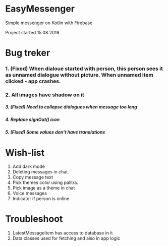 # EasyMessenger
Simple messenger on Kotlin with Firebase

Project started 15.08.2019

# Bug treker
### 1. (Fixed) When dialoue started with person, this person sees it as unnamed dialogue without picture. When unnamed item clicked - app crashes.
### 2. All images have shadow on it
##### 3. (Fixed) Need to collapse dialogues when message too long
##### 4. Replace signOut() icon
##### 5. (Fixed) Some values don't have translations

# Wish-list
1. Add dark mode
2. Deleting messages in chat.
3. Copy message text
4. Pick themes color using palitra.
5. Pick image as a theme in chat
6. Voice messages
7. Indicator if person is online

# Troubleshoot
1. LatestMessageItem has access to database in it
2. Data classes used for fetching and also in app logic
